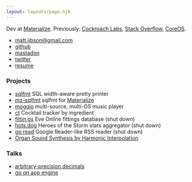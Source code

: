 ```yaml
---
layout: layouts/page.njk
---
```


Dev at [Materialize](https://materialize.com/).
Previously:
[Cockroach Labs](https://www.cockroachlabs.com/),
[Stack Overflow](https://stackoverflow.com/),
[CoreOS](https://coreos.com/).

* [matt.jibson@gmail.com](mailto:matt.jibson@gmail.com)
* [github](https://github.com/mjibson/)
* <a href="https://hachyderm.io/@mjibson" rel="me">mastadon</a>
* [twitter](https://twitter.com/mjibson)
* [resume](/public/resume.pdf)

### Projects

* [sqlfmt](https://sqlfum.pt/) SQL width-aware pretty printer
* [mz-sqlfmt](https://mz.sqlfum.pt/) sqlfmt for [Materialize](https://materialize.com/)
* [moggio](https://github.com/mjibson/moggio) multi-source, multi-OS music player
* [ct](https://ct.mattjibson.com) Cocktail tracker by ingredient
* [fittin.gs](https://github.com/mjibson/fittin.gs) Eve Online fittings database (shut down)
* [hots.dog](https://github.com/mjibson/hots.dog/) Heroes of the Storm stats aggregator (shut down)
* [go read](https://github.com/mjibson/goread) Google Reader-like RSS reader (shut down)
* [Organ Sound Synthesis by Harmonic Interpolation](/public/pubs/schalmei/schalmei.pdf)

### Talks

* [arbitrary-precision decimals](https://go-talks.appspot.com/github.com/mjibson/talks/apd/apd.slide#1)
* [go on app engine](http://go-talks.appspot.com/github.com/mjibson/talks/go-on-appengine/go-on-appengine.slide#1)
